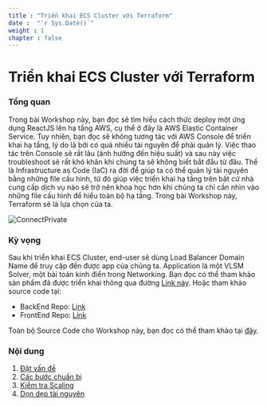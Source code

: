 ```yaml
---
title : "Triển khai ECS Cluster với Terraform"
date :  "`r Sys.Date()`" 
weight : 1 
chapter : false
---
```

# Triển khai ECS Cluster với Terraform

### Tổng quan

Trong bài Workshop này, bạn đọc sẽ tìm hiểu cách thức deploy một ứng dụng ReactJS lên hạ tầng AWS, cụ thể ở đây là AWS Elastic Container Service. Tuy nhiên, bạn đọc sẽ không tương tác với AWS Console để triển khai hạ tầng, lý do là bởi có quá nhiều tài nguyên để phải quản lý. Việc thao tác trên Console sẽ rất lâu (ảnh hưởng đến hiệu suất) và sau này việc troubleshoot sẽ rất khó khăn khi chúng ta sẽ không biết bắt đầu từ đâu. Thế là Infrastructure as Code (IaC) ra đời để giúp ta có thể quản lý tài nguyên bằng những file cấu hình, từ đó giúp việc triển khai hạ tầng trên bất cứ nhà cung cấp dịch vụ nào sẽ trở nên khoa học hơn khi chúng ta chỉ cần nhìn vào những file cấu hình để hiểu toàn bộ hạ tầng. Trong bài Workshop này, Terraform sẽ là lựa chọn của ta.

![ConnectPrivate](/images/arc-log.png) 

### Kỳ vọng

Sau khi triển khai ECS Cluster, end-user sẽ dùng Load Balancer Domain Name để truy cập đến được app của chúng ta. Application là một VLSM Solver, một bài toán kinh điển trong Networking. Bạn đọc có thể tham khảo sản phẩm đã được triển khai thông qua đường [Link này](http://vlsm.heyyytamvo.io.vn). Hoặc tham khảo source code tại:

+ BackEnd Repo: [Link](https://github.com/heyyytamvo/VLSM-Solver-BE)
+ FrontEnd Repo: [Link](https://github.com/heyyytamvo/VLSM-Solver-FE)

Toàn bộ Source Code cho Workshop này, bạn đọc có thể tham khảo tại [đây](https://github.com/heyyytamvo/AWS-DevOps/tree/main/ECS/AWS-FCJ-WORKSHOP).
### Nội dung

 1. [Đặt vấn đề](1-introduce/)
 2. [Các bước chuẩn bị](2-Prerequiste/)
 3. [Kiểm tra Scaling](3-Scaling-Check/)
 4. [Dọn dẹp tài nguyên](4-cleanup/)
